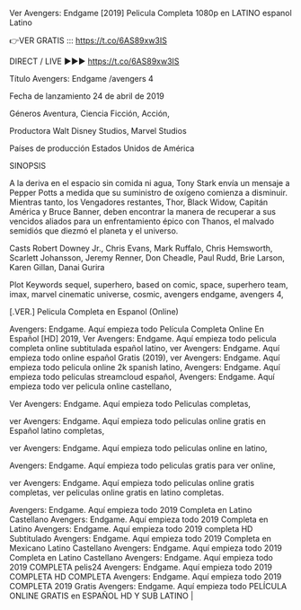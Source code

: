 Ver Avengers: Endgame [2019] Pelicula Completa 1080p en LATINO espanol Latino

👉VER GRATIS :::   https://t.co/6AS89xw3IS

DIRECT / LIVE ►►►  https://t.co/6AS89xw3IS 

Título Avengers: Endgame /avengers 4

Fecha de lanzamiento 24 de abril de 2019

Géneros Aventura, Ciencia Ficción, Acción,

Productora Walt Disney Studios, Marvel Studios

Países de producción Estados Unidos de América

SINOPSIS

A la deriva en el espacio sin comida ni agua, Tony Stark envía un mensaje a Pepper Potts a medida que su suministro de oxígeno comienza a disminuir. Mientras tanto, los Vengadores restantes, Thor, Black Widow, Capitán América y Bruce Banner, deben encontrar la manera de recuperar a sus vencidos aliados para un enfrentamiento épico con Thanos, el malvado semidiós que diezmó el planeta y el universo.

Casts Robert Downey Jr., Chris Evans, Mark Ruffalo, Chris Hemsworth, Scarlett Johansson, Jeremy Renner, Don Cheadle, Paul Rudd, Brie Larson, Karen Gillan, Danai Gurira

Plot Keywords sequel, superhero, based on comic, space, superhero team, imax, marvel cinematic universe, cosmic, avengers endgame, avengers 4,

[.VER.] Pelicula Completa en Espanol (Online)

Avengers: Endgame. Aquí empieza todo Película Completa Online En Español [HD] 2019, Ver Avengers: Endgame. Aquí empieza todo pelicula completa online subtitulada español latino, ver Avengers: Endgame. Aquí empieza todo online español Gratis (2019), ver Avengers: Endgame. Aquí empieza todo pelicula online 2k spanish latino, Avengers: Endgame. Aquí empieza todo peliculas streamcloud español, Avengers: Endgame. Aquí empieza todo ver pelicula online castellano,

Ver Avengers: Endgame. Aquí empieza todo Peliculas completas,

ver Avengers: Endgame. Aquí empieza todo peliculas online gratis en Español latino completas,

ver Avengers: Endgame. Aquí empieza todo peliculas online en latino,

Avengers: Endgame. Aquí empieza todo peliculas gratis para ver online,

ver Avengers: Endgame. Aquí empieza todo peliculas online gratis completas, ver peliculas online gratis en latino completas.

Avengers: Endgame. Aquí empieza todo 2019 Completa en Latino Castellano Avengers: Endgame. Aquí empieza todo 2019 Completa en Latino Avengers: Endgame. Aquí empieza todo 2019 completa HD Subtitulado Avengers: Endgame. Aquí empieza todo 2019 Completa en Mexicano Latino Castellano Avengers: Endgame. Aquí empieza todo 2019 Completa en Latino Castellano Avengers: Endgame. Aquí empieza todo 2019 COMPLETA pelis24 Avengers: Endgame. Aquí empieza todo 2019 COMPLETA HD COMPLETA Avengers: Endgame. Aquí empieza todo 2019 COMPLETA 2019 Gratis Avengers: Endgame. Aquí empieza todo PELÍCULA ONLINE GRATIS en ESPAÑOL HD Y SUB LATINO |
